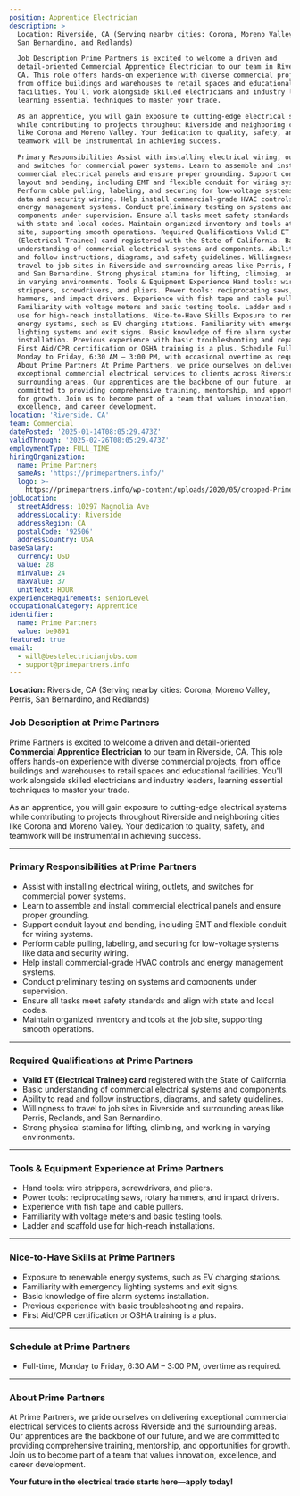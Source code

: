```yaml
---
position: Apprentice Electrician
description: >
  Location: Riverside, CA (Serving nearby cities: Corona, Moreno Valley, Perris,
  San Bernardino, and Redlands)

  Job Description Prime Partners is excited to welcome a driven and
  detail-oriented Commercial Apprentice Electrician to our team in Riverside,
  CA. This role offers hands-on experience with diverse commercial projects,
  from office buildings and warehouses to retail spaces and educational
  facilities. You’ll work alongside skilled electricians and industry leaders,
  learning essential techniques to master your trade.

  As an apprentice, you will gain exposure to cutting-edge electrical systems
  while contributing to projects throughout Riverside and neighboring cities
  like Corona and Moreno Valley. Your dedication to quality, safety, and
  teamwork will be instrumental in achieving success.

  Primary Responsibilities Assist with installing electrical wiring, outlets,
  and switches for commercial power systems. Learn to assemble and install
  commercial electrical panels and ensure proper grounding. Support conduit
  layout and bending, including EMT and flexible conduit for wiring systems.
  Perform cable pulling, labeling, and securing for low-voltage systems like
  data and security wiring. Help install commercial-grade HVAC controls and
  energy management systems. Conduct preliminary testing on systems and
  components under supervision. Ensure all tasks meet safety standards and align
  with state and local codes. Maintain organized inventory and tools at the job
  site, supporting smooth operations. Required Qualifications Valid ET
  (Electrical Trainee) card registered with the State of California. Basic
  understanding of commercial electrical systems and components. Ability to read
  and follow instructions, diagrams, and safety guidelines. Willingness to
  travel to job sites in Riverside and surrounding areas like Perris, Redlands,
  and San Bernardino. Strong physical stamina for lifting, climbing, and working
  in varying environments. Tools & Equipment Experience Hand tools: wire
  strippers, screwdrivers, and pliers. Power tools: reciprocating saws, rotary
  hammers, and impact drivers. Experience with fish tape and cable pullers.
  Familiarity with voltage meters and basic testing tools. Ladder and scaffold
  use for high-reach installations. Nice-to-Have Skills Exposure to renewable
  energy systems, such as EV charging stations. Familiarity with emergency
  lighting systems and exit signs. Basic knowledge of fire alarm systems
  installation. Previous experience with basic troubleshooting and repairs.
  First Aid/CPR certification or OSHA training is a plus. Schedule Full-time,
  Monday to Friday, 6:30 AM – 3:00 PM, with occasional overtime as required.
  About Prime Partners At Prime Partners, we pride ourselves on delivering
  exceptional commercial electrical services to clients across Riverside and the
  surrounding areas. Our apprentices are the backbone of our future, and we are
  committed to providing comprehensive training, mentorship, and opportunities
  for growth. Join us to become part of a team that values innovation,
  excellence, and career development.
location: 'Riverside, CA'
team: Commercial
datePosted: '2025-01-14T08:05:29.473Z'
validThrough: '2025-02-26T08:05:29.473Z'
employmentType: FULL_TIME
hiringOrganization:
  name: Prime Partners
  sameAs: 'https://primepartners.info/'
  logo: >-
    https://primepartners.info/wp-content/uploads/2020/05/cropped-Prime-Partners-Logo-NO-BG-1-1.png
jobLocation:
  streetAddress: 10297 Magnolia Ave
  addressLocality: Riverside
  addressRegion: CA
  postalCode: '92506'
  addressCountry: USA
baseSalary:
  currency: USD
  value: 28
  minValue: 24
  maxValue: 37
  unitText: HOUR
experienceRequirements: seniorLevel
occupationalCategory: Apprentice
identifier:
  name: Prime Partners
  value: be9891
featured: true
email:
  - will@bestelectricianjobs.com
  - support@primepartners.info
---
```


**Location:** Riverside, CA (Serving nearby cities: Corona, Moreno Valley, Perris, San Bernardino, and Redlands)  

### Job Description at Prime Partners  
Prime Partners is excited to welcome a driven and detail-oriented **Commercial Apprentice Electrician** to our team in Riverside, CA. This role offers hands-on experience with diverse commercial projects, from office buildings and warehouses to retail spaces and educational facilities. You'll work alongside skilled electricians and industry leaders, learning essential techniques to master your trade.  

As an apprentice, you will gain exposure to cutting-edge electrical systems while contributing to projects throughout Riverside and neighboring cities like Corona and Moreno Valley. Your dedication to quality, safety, and teamwork will be instrumental in achieving success.  

---

### Primary Responsibilities at Prime Partners  
- Assist with installing electrical wiring, outlets, and switches for commercial power systems.  
- Learn to assemble and install commercial electrical panels and ensure proper grounding.  
- Support conduit layout and bending, including EMT and flexible conduit for wiring systems.  
- Perform cable pulling, labeling, and securing for low-voltage systems like data and security wiring.  
- Help install commercial-grade HVAC controls and energy management systems.  
- Conduct preliminary testing on systems and components under supervision.  
- Ensure all tasks meet safety standards and align with state and local codes.  
- Maintain organized inventory and tools at the job site, supporting smooth operations.  

---

### Required Qualifications at Prime Partners  
- **Valid ET (Electrical Trainee) card** registered with the State of California.  
- Basic understanding of commercial electrical systems and components.  
- Ability to read and follow instructions, diagrams, and safety guidelines.  
- Willingness to travel to job sites in Riverside and surrounding areas like Perris, Redlands, and San Bernardino.  
- Strong physical stamina for lifting, climbing, and working in varying environments.  

---

### Tools & Equipment Experience at Prime Partners  
- Hand tools: wire strippers, screwdrivers, and pliers.  
- Power tools: reciprocating saws, rotary hammers, and impact drivers.  
- Experience with fish tape and cable pullers.  
- Familiarity with voltage meters and basic testing tools.  
- Ladder and scaffold use for high-reach installations.  

---

### Nice-to-Have Skills at Prime Partners  
- Exposure to renewable energy systems, such as EV charging stations.  
- Familiarity with emergency lighting systems and exit signs.  
- Basic knowledge of fire alarm systems installation.  
- Previous experience with basic troubleshooting and repairs.  
- First Aid/CPR certification or OSHA training is a plus.  

---

### Schedule at Prime Partners  
- Full-time, Monday to Friday, 6:30 AM – 3:00 PM, overtime as required.  

---

### About Prime Partners  
At Prime Partners, we pride ourselves on delivering exceptional commercial electrical services to clients across Riverside and the surrounding areas. Our apprentices are the backbone of our future, and we are committed to providing comprehensive training, mentorship, and opportunities for growth. Join us to become part of a team that values innovation, excellence, and career development.  

**Your future in the electrical trade starts here—apply today!**  
